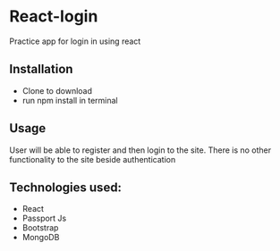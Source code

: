 # React-login
Practice app for login in using react

## Installation
- Clone to download
- run npm install in terminal

## Usage
User will be able to register and then login to the site.
There is no other functionality to the site beside authentication

## Technologies used:
- React
- Passport Js
- Bootstrap
- MongoDB
